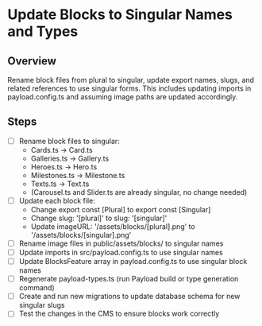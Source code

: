 # Update Blocks to Singular Names and Types

## Overview
Rename block files from plural to singular, update export names, slugs, and related references to use singular forms. This includes updating imports in payload.config.ts and assuming image paths are updated accordingly.

## Steps
- [ ] Rename block files to singular:
  - Cards.ts -> Card.ts
  - Galleries.ts -> Gallery.ts
  - Heroes.ts -> Hero.ts
  - Milestones.ts -> Milestone.ts
  - Texts.ts -> Text.ts
  - (Carousel.ts and Slider.ts are already singular, no change needed)
- [ ] Update each block file:
  - Change export const [Plural] to export const [Singular]
  - Change slug: '[plural]' to slug: '[singular]'
  - Update imageURL: '/assets/blocks/[plural].png' to '/assets/blocks/[singular].png'
- [ ] Rename image files in public/assets/blocks/ to singular names
- [ ] Update imports in src/payload.config.ts to use singular names
- [ ] Update BlocksFeature array in payload.config.ts to use singular block names
- [ ] Regenerate payload-types.ts (run Payload build or type generation command)
- [ ] Create and run new migrations to update database schema for new singular slugs
- [ ] Test the changes in the CMS to ensure blocks work correctly

